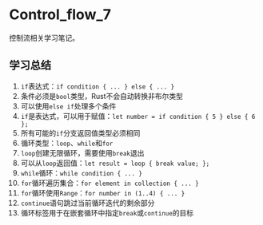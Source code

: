 # Control_flow_7

控制流相关学习笔记。

## 学习总结

1. `if`表达式：`if condition { ... } else { ... }`
2. 条件必须是`bool`类型，Rust不会自动转换非布尔类型
3. 可以使用`else if`处理多个条件
4. `if`是表达式，可以用于赋值：`let number = if condition { 5 } else { 6 };`
5. 所有可能的`if`分支返回值类型必须相同
6. 循环类型：`loop`、`while`和`for`
7. `loop`创建无限循环，需要使用`break`退出
8. 可以从`loop`返回值：`let result = loop { break value; };`
9. `while`循环：`while condition { ... }`
10. `for`循环遍历集合：`for element in collection { ... }`
11. `for`循环使用`Range`：`for number in (1..4) { ... }`
12. `continue`语句跳过当前循环迭代的剩余部分
13. 循环标签用于在嵌套循环中指定`break`或`continue`的目标 